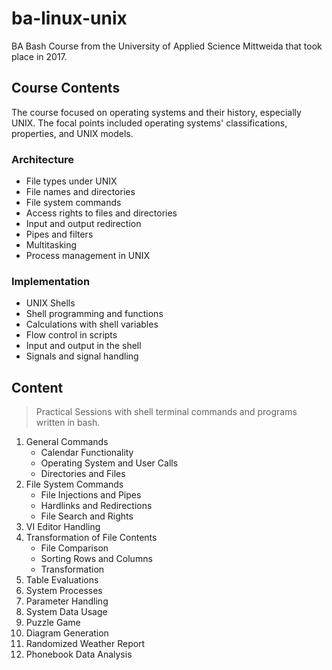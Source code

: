 # ba-linux-unix

BA Bash Course from the University of Applied Science Mittweida that took place in 2017.

## Course Contents

The course focused on operating systems and their history, especially UNIX. The focal points included operating systems' classifications, properties, and UNIX models.

### Architecture

- File types under UNIX
- File names and directories
- File system commands
- Access rights to files and directories
- Input and output redirection
- Pipes and filters
- Multitasking
- Process management in UNIX

### Implementation

- UNIX Shells
- Shell programming and functions
- Calculations with shell variables
- Flow control in scripts
- Input and output in the shell
- Signals and signal handling

## Content

> Practical Sessions with shell terminal commands and programs written in bash.

1. General Commands
   - Calendar Functionality
   - Operating System and User Calls
   - Directories and Files
2. File System Commands
   - File Injections and Pipes
   - Hardlinks and Redirections
   - File Search and Rights
3. VI Editor Handling
4. Transformation of File Contents
   - File Comparison
   - Sorting Rows and Columns
   - Transformation
5. Table Evaluations
6. System Processes
7. Parameter Handling
8. System Data Usage
9. Puzzle Game
10. Diagram Generation
11. Randomized Weather Report
12. Phonebook Data Analysis

